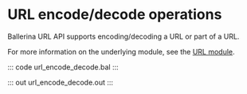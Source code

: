 # URL encode/decode operations

Ballerina URL API supports encoding/decoding a URL or part of a URL.

For more information on the underlying module,
see the [URL module](https://lib.ballerina.io/ballerina/url/latest/).

::: code url_encode_decode.bal :::

::: out url_encode_decode.out :::